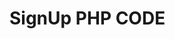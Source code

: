 # SignUp PHP CODE



<?php

$data = file_get_contents('php://input');

$data_decoded = json_decode($data , true);

$name = $data_decoded['name_key'];
$mobile = $data_decoded['mobile_key'];
$email = $data_decoded['email_key'];
$password = $data_decoded['password_key'];

$connection = mysqli_connect('localhost' , 'root' , '');

mysqli_select_db($connection , 'user');

$result = mysqli_query($connection , "select email from user_details where email = '$email'");

$rows_found = mysqli_num_rows($result);

if($rows_found == 0){
mysqli_query($connection, "insert into user_details (name , email , mobile , password) 

values ('$name' , '$email' , '$mobile' , '$password') " );

$response['key'] = "1";
	
	echo json_encode($response);
}
else {
	
	$response['key'] = "0";
	
	echo json_encode($response);
}


?>
